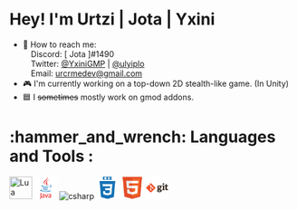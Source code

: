 <h1>Hey! I'm Urtzi | Jota | Yxini </h1>
<hl>

- 📧 How to reach me: <br>
       &#8195;Discord: [ Jota ]#1490 <br>
       &#8195;Twitter: <a href="https://twitter.com/yxinigmp">@YxiniGMP</a> | <a href="https://twitter.com/ulyiplo">@ulyiplo</a> <br>
       &#8195;Email: urcrmedev@gmail.com <br>
- 🎮 I'm currently working on a top-down 2D stealth-like game. (In Unity)
- 🟦 I <s>sometimes</s> mostly work on gmod addons.
<h1> :hammer_and_wrench: Languages and Tools :</h1>
<hl>
<div>
  <img src="https://icons.veryicon.com/png/o/business/vscode-program-item-icon/lua-1.png" title="Lua" **alt="Lua" width="40" height="40"/> 
  <img src="https://github.com/devicons/devicon/blob/master/icons/java/java-original-wordmark.svg" title="Java" alt="Java" width="40" height="40"/> 
  <img src="https://static-00.iconduck.com/assets.00/c-sharp-c-icon-456x512-9sej0lrz.png" title="csharp" alt="csharp" width="40" height="40"/> 
  <img src="https://github.com/devicons/devicon/blob/master/icons/css3/css3-plain-wordmark.svg"  title="CSS3" alt="CSS" width="40" height="40"/> 
  <img src="https://github.com/devicons/devicon/blob/master/icons/html5/html5-original.svg" title="HTML5" alt="HTML" width="40" height="40"/> 
  <img src="https://github.com/devicons/devicon/blob/master/icons/git/git-original-wordmark.svg" title="Git" **alt="Git" width="40" height="40"/> 
</div>
